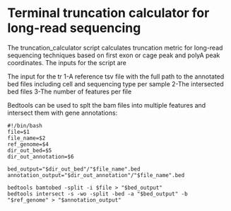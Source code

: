 # Terminal truncation calculator for long-read sequencing

The truncation_calculator script calculates truncation metric for long-read sequencing techniques based on first exon or cage peak and polyA peak coordinates. The inputs for the script are

The input for the tr
1-A reference tsv file with the full path to the annotated bed files including cell and sequencing type per sample
2-The intersected bed files
3-The number of features per file

Bedtools can be used to splt the bam files into multiple features and intersect them with gene annotations:

```
#!/bin/bash
file=$1
file_name=$2
ref_genome=$4
dir_out_bed=$5
dir_out_annotation=$6

bed_output="$dir_out_bed"/"$file_name".bed
annotation_output="$dir_out_annotation"/"$file_name".bed

bedtools bamtobed -split -i $file > "$bed_output"
bedtools intersect -s -wo -split -bed -a "$bed_output" -b "$ref_genome" > "$annotation_output"
```



